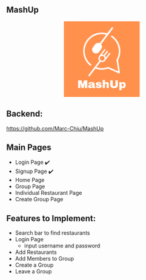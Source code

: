 ## MashUp
<p align="center">
    <img src="public/images/MashUpLogo_V2.png" width="200">
</p>

## Backend:
https://github.com/Marc-Chiu/MashUp

## Main Pages
- Login Page ✔️
- Signup Page ✔️
- Home Page
- Group Page
- Individual Restaurant Page
- Create Group Page

## Features to Implement:
- Search bar to find restaurants
- Login Page
    - input username and password
- Add Restaurants
- Add Members to Group
- Create a Group
- Leave a Group